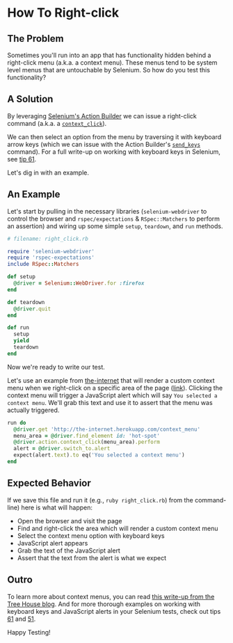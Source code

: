 # How To Right-click

## The Problem

Sometimes you'll run into an app that has functionality hidden behind a right-click menu (a.k.a. a context menu). These menus tend to be system level menus that are untouchable by Selenium. So how do you test this functionality?

## A Solution

By leveraging [Selenium's Action Builder](https://github.com/SeleniumHQ/selenium/blob/master/rb/lib/selenium/webdriver/common/action_builder.rb) we can issue a right-click command (a.k.a. a [`context_click`](https://github.com/SeleniumHQ/selenium/blob/master/rb/lib/selenium/webdriver/common/action_builder.rb#L301)).

We can then select an option from the menu by traversing it with keyboard arrow keys (which we can issue with the Action Builder's [`send_keys`](https://github.com/SeleniumHQ/selenium/blob/master/rb/lib/selenium/webdriver/common/action_builder.rb#L140) command). For a full write-up on working with keyboard keys in Selenium, see [tip 61](/tips/61-keyboard-keys).

Let's dig in with an example.

## An Example

Let's start by pulling in the necessary libraries (`selenium-webdriver` to control the browser and `rspec/expectations` & `RSpec::Matchers` to perform an assertion) and wiring up some simple `setup`, `teardown`, and `run` methods.

```ruby
# filename: right_click.rb

require 'selenium-webdriver'
require 'rspec-expectations'
include RSpec::Matchers

def setup
  @driver = Selenium::WebDriver.for :firefox
end

def teardown
  @driver.quit
end

def run
  setup
  yield
  teardown
end
```

Now we're ready to write our test.

Let's use an example from [the-internet](https://github.com/tourdedave/the-internet) that will render a custom context menu when we right-click on a specific area of the page ([link](http://the-internet.herokuapp.com/context_menu)). Clicking the context menu will trigger a JavaScript alert which will say `You selected a context menu`. We'll grab this text and use it to assert that the menu was actually triggered.

```ruby
run do
  @driver.get 'http://the-internet.herokuapp.com/context_menu'
  menu_area = @driver.find_element id: 'hot-spot'
  @driver.action.context_click(menu_area).perform
  alert = @driver.switch_to.alert
  expect(alert.text).to eq('You selected a context menu')
end
```

## Expected Behavior

If we save this file and run it (e.g., `ruby right_click.rb`) from the command-line) here is what will happen:

+ Open the browser and visit the page
+ Find and right-click the area which will render a custom context menu
+ Select the context menu option with keyboard keys
+ JavaScript alert appears
+ Grab the text of the JavaScript alert
+ Assert that the text from the alert is what we expect

## Outro

To learn more about context menus, you can read [this write-up from the Tree House blog](http://blog.teamtreehouse.com/building-html5-context-menus). And for more thorough examples on working with keyboard keys and JavaScript alerts in your Selenium tests, check out tips [61](/tips/61-keyboard-keys) and [51](/tips/51-javascript-alerts).

Happy Testing!

